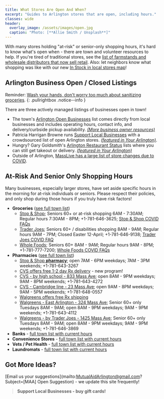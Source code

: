 ```yaml
---
title: What Stores Are Open And When?
excerpt: "Guides to Arlington stores that are open, including hours."
classes: wide
header:
  overlay_image: /assets/images/open.jpg
  caption: "Photo: [**Allie Smith / Unsplash**]"
---
```


With many stores holding "at-risk" or senior-only shopping hours, it's hard to know what's open when - there are town and volunteer resources to help.  If you're tired of traditional stores, see the [list of farmstands and wholesale distributors that now sell retail](/food/).  Also: let neighbors know what shopping was like with our new [In Stock in local stores map](/instock)!

## Arlington Business Open / Closed Listings

Reminder: [Wash your hands, don't worry too much about sanitizing groceries](https://www.npr.org/sections/health-shots/2020/04/12/832269202/no-you-dont-need-to-disinfect-your-groceries-but-here-s-to-shop-safely).
{: .pullrightbox .notice--info }

There are three actively managed listings of businesses open in town!

- The town's [Arlington Open Businesses](https://docs.google.com/spreadsheets/d/1o9EW1jBsm95ucDC2cCcpRVLtMPJVUbrJEg5fTyYrqwQ/) list comes directly from local businesses and includes operating hours, contact info, and delivery/curbside pickup availability. [_(More business owner resources)_](https://www.arlingtonma.gov/departments/planning-community-development/economic-development/covid-19-resources)
- Patricia Harrigan Browne runs [Support Local Businesses](https://docs.google.com/spreadsheets/d/1H8XgJ5soHNKMIpXmyrfP3BHs0nHHx2Rb9IVxCRqIl9g/edit?fbclid=IwAR1d2LJ0RM7UBXgNRq74Vbueoxk3QbIMHSPOS5R4niP4LA9NAN21_RP-dvU) with a crowdsourced list of open Arlington stores. [_(featured in Your Arlington)_](https://www.yourarlington.com/easyblog/entry/19-biz/2730-helpbiz-031720.html).
- Hungry?  Gary Goldsmith's [Arlington Restaurant Status](https://bit.ly/ArlingtonRestaurantStatus) lists where you can still get takeout or delivery. [_(featured in Your Arlington)_](https://www.yourarlington.com/easyblog/entry/19-biz/2736-takeout-032620.html)
- Outside of Arlington, [MassLive has a large list of store changes due to COVID](https://www.masslive.com/coronavirus/2020/03/coronavirus-shutdowns-whats-open-whats-closed-in-massachusetts.html).

## At-Risk And Senior Only Shopping Hours

Many businesses, especially larger stores, have set aside specific hours in the morning for at-risk individuals or seniors.  Please respect their policies, and only shop during those hours if you truly have risk factors!

- **Groceries** ([see full town list](https://docs.google.com/spreadsheets/d/1o9EW1jBsm95ucDC2cCcpRVLtMPJVUbrJEg5fTyYrqwQ/edit#rangeid=1623707714))
  - [Stop & Shop](https://stores.stopandshop.com/ma/arlington/905-massachusetts-avenue); Seniors 60+ or at-risk shopping 6AM - 7:30AM; Regular hours 7:30AM - 8PM; +1-781-646-3625; [Stop & Shop COVID FAQs](https://insidestopandshop.us/)
  - [Trader Joes](https://locations.traderjoes.com/ma/arlington/505/); Seniors 60+ / disabilities shopping 8AM - 9AM; Regular hours 9AM - 7PM; Closed Easter 12-April; +1-781-646-9138; [Trader Joes COVID FAQ](https://www.traderjoes.com/announcements)
  - [Whole Foods](https://www.wholefoodsmarket.com/stores/arlington-ma); Seniors 60+ 8AM - 9AM; Regular hours 9AM - 8PM; +1-781-777-7200; [Whole Foods COVID FAQs](https://www.wholefoodsmarket.com/company-info/covid-19-response)
- **Pharmacies** ([see full town list](https://docs.google.com/spreadsheets/d/1o9EW1jBsm95ucDC2cCcpRVLtMPJVUbrJEg5fTyYrqwQ/edit#rangeid=753500446))
  - [Stop & Shop **pharmacy**](https://pharmacy.stopandshop.com/ma/arlington/905-massachusetts-avenue); open 7AM - 6PM weekdays; 7AM - 3PM weekends; +1-781-643-3267
  - [CVS offers free 1-2 day Rx delivery](https://www.cvs.com/content/delivery?icid=cvs-home-covid19-banner-Rx-delivery) - new program!
  - [CVS - by high school - 833 Mass Ave](https://www.cvs.com/store-locator/cvs-pharmacy-address/833+Mass+Avenue-Arlington-MA-02476/storeid=278); open 8AM - 9PM weekdays; 9AM - 8PM weekends; +1-781-643-4272
  - [CVS - Cambridge line - 23 Mass Ave](https://www.cvs.com/store-locator/cvs-pharmacy-address/23+Massachusetts+Avenue-Arlington-MA-02474/storeid=130); open 9AM - 8PM weekdays; 9AM - 5PM weekends; +1-781-648-0557
  - [Walgreens offers free Rx shipping](https://www.walgreens.com/topic/pharmacy/walgreens-express.jsp)
  - [Walgreens - East Arlington - 324 Mass Ave](https://www.walgreens.com/locator/walgreens-324+massachusetts+ave-arlington-ma-02474/id=1864); Senior 60+ only Tuesdays 8AM - 9AM; open 8AM - 9PM weekdays; 9AM - 9PM weekends; +1-781-643-4112
  - [Walgreens - by Trader Joes - 1425 Mass Ave](https://www.walgreens.com/locator/walgreens-1425+massachusetts+ave-arlington-ma-02476/id=3112); Senior 60+ only Tuesdays 8AM - 9AM; open 8AM - 9PM weekdays; 9AM - 9PM weekends; +1-781-646-3869
- **Banks** - [full town list with current hours](https://docs.google.com/spreadsheets/d/1o9EW1jBsm95ucDC2cCcpRVLtMPJVUbrJEg5fTyYrqwQ/edit#rangeid=881031451)
- **Convenience Stores** - [full town list with current hours](https://docs.google.com/spreadsheets/d/1o9EW1jBsm95ucDC2cCcpRVLtMPJVUbrJEg5fTyYrqwQ/edit#rangeid=1382185614)
- **Vets / Pet Health** - [full town list with current hours](https://docs.google.com/spreadsheets/d/1o9EW1jBsm95ucDC2cCcpRVLtMPJVUbrJEg5fTyYrqwQ/edit#rangeid=1749410876)
- **Laundromats** - [full town list with current hours](https://docs.google.com/spreadsheets/d/1o9EW1jBsm95ucDC2cCcpRVLtMPJVUbrJEg5fTyYrqwQ/edit#rangeid=1774500099)

## Got More Ideas?

[Email us your suggestions](mailto:MutualAidArlington@gmail.com?Subject=[MAA] Open Suggestion) - we update this site frequently!

> **Support Local Businesses - buy gift cards!** <span style="color: #339933"><i class="fa fa-credit-card"></i></span>